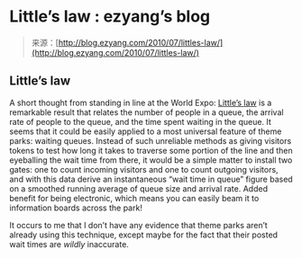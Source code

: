 <!--yml
category: 未分类
date: 2024-07-01 18:18:14
-->

# Little’s law : ezyang’s blog

> 来源：[http://blog.ezyang.com/2010/07/littles-law/](http://blog.ezyang.com/2010/07/littles-law/)

## Little’s law

A short thought from standing in line at the World Expo: [Little’s law](http://en.wikipedia.org/wiki/Little's_law) is a remarkable result that relates the number of people in a queue, the arrival rate of people to the queue, and the time spent waiting in the queue. It seems that it could be easily applied to a most universal feature of theme parks: waiting queues. Instead of such unreliable methods as giving visitors tokens to test how long it takes to traverse some portion of the line and then eyeballing the wait time from there, it would be a simple matter to install two gates: one to count incoming visitors and one to count outgoing visitors, and with this data derive an instantaneous “wait time in queue” figure based on a smoothed running average of queue size and arrival rate. Added benefit for being electronic, which means you can easily beam it to information boards across the park!

It occurs to me that I don’t have any evidence that theme parks aren’t already using this technique, except maybe for the fact that their posted wait times are *wildly* inaccurate.
